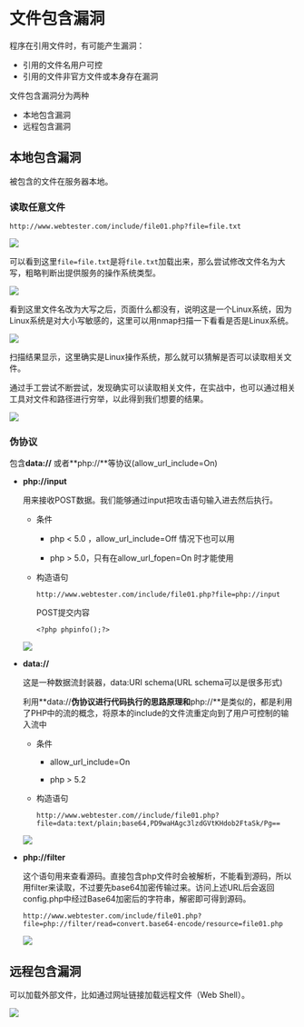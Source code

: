 # 文件包含漏洞

程序在引用文件时，有可能产生漏洞：

* 引用的文件名用户可控
* 引用的文件非官方文件或本身存在漏洞

文件包含漏洞分为两种

* 本地包含漏洞
* 远程包含漏洞



## 本地包含漏洞

被包含的文件在服务器本地。

### 读取任意文件

```
http://www.webtester.com/include/file01.php?file=file.txt
```

![](https://borinboy.oss-cn-shanghai.aliyuncs.com/huan20210822181633.png)



可以看到这里`file=file.txt`是将`file.txt`加载出来，那么尝试修改文件名为大写，粗略判断出提供服务的操作系统类型。

![](https://borinboy.oss-cn-shanghai.aliyuncs.com/huan20210822181936.png)

看到这里文件名改为大写之后，页面什么都没有，说明这是一个Linux系统，因为Linux系统是对大小写敏感的，这里可以用nmap扫描一下看看是否是Linux系统。

![](https://borinboy.oss-cn-shanghai.aliyuncs.com/huan20210822182228.png)

扫描结果显示，这里确实是Linux操作系统，那么就可以猜解是否可以读取相关文件。

通过手工尝试不断尝试，发现确实可以读取相关文件，在实战中，也可以通过相关工具对文件和路径进行穷举，以此得到我们想要的结果。

![](https://borinboy.oss-cn-shanghai.aliyuncs.com/huan20210822182651.png)



### 伪协议

包含**data://** 或者**php://**等协议(allow_url_include=On)

* **php://input**

  用来接收POST数据。我们能够通过input把攻击语句输入进去然后执行。

  * 条件

    * php < 5.0 ，allow_url_include=Off 情况下也可以用

    * php > 5.0，只有在allow_url_fopen=On 时才能使用

  * 构造语句

    ```
    http://www.webtester.com/include/file01.php?file=php://input
    ```

    POST提交内容

    ```
    <?php phpinfo();?>
    ```

  ![](https://borinboy.oss-cn-shanghai.aliyuncs.com/huan20210822211210.png)

* **data://**

  这是一种数据流封装器，data:URI schema(URL schema可以是很多形式)

  利用**data://**伪协议进行代码执行的思路原理和**php://**是类似的，都是利用了PHP中的流的概念，将原本的include的文件流重定向到了用户可控制的输入流中

  * 条件

    * allow_url_include=On

    * php > 5.2

  * 构造语句

    ```
    http://www.webtester.com//include/file01.php?file=data:text/plain;base64,PD9waHAgc3lzdGVtKHdob2FtaSk/Pg==
    ```

  ![](https://borinboy.oss-cn-shanghai.aliyuncs.com/huan20210822201204.png)



* **php://filter**

  这个语句用来查看源码。直接包含php文件时会被解析，不能看到源码，所以用filter来读取，不过要先base64加密传输过来。访问上述URL后会返回config.php中经过Base64加密后的字符串，解密即可得到源码。

  ```
  http://www.webtester.com/include/file01.php?file=php://filter/read=convert.base64-encode/resource=file01.php
  ```

  ![](https://borinboy.oss-cn-shanghai.aliyuncs.com/huan20210822200432.png)



## 远程包含漏洞

可以加载外部文件，比如通过网址链接加载远程文件（Web Shell）。

![](https://borinboy.oss-cn-shanghai.aliyuncs.com/huan20210822214158.png)

